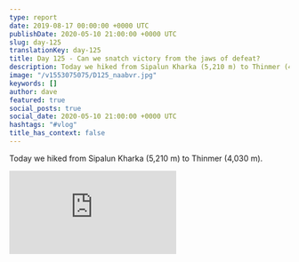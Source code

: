 ```yaml
---
type: report
date: 2019-08-17 00:00:00 +0000 UTC
publishDate: 2020-05-10 21:00:00 +0000 UTC
slug: day-125
translationKey: day-125
title: Day 125 - Can we snatch victory from the jaws of defeat?
description: Today we hiked from Sipalun Kharka (5,210 m) to Thinmer (4,030 m).
image: "/v1553075075/D125_naabvr.jpg"
keywords: []
author: dave
featured: true
social_posts: true
social_date: 2020-05-10 21:00:00 +0000 UTC
hashtags: "#vlog"
title_has_context: false
---
```


Today we hiked from Sipalun Kharka (5,210 m) to Thinmer (4,030 m).

<iframe class="youtube75" src="https://www.youtube.com/embed/hPrVUAGBsc4" frameborder="0" allow="accelerometer; autoplay; encrypted-media; gyroscope; picture-in-picture" allowfullscreen></iframe>

